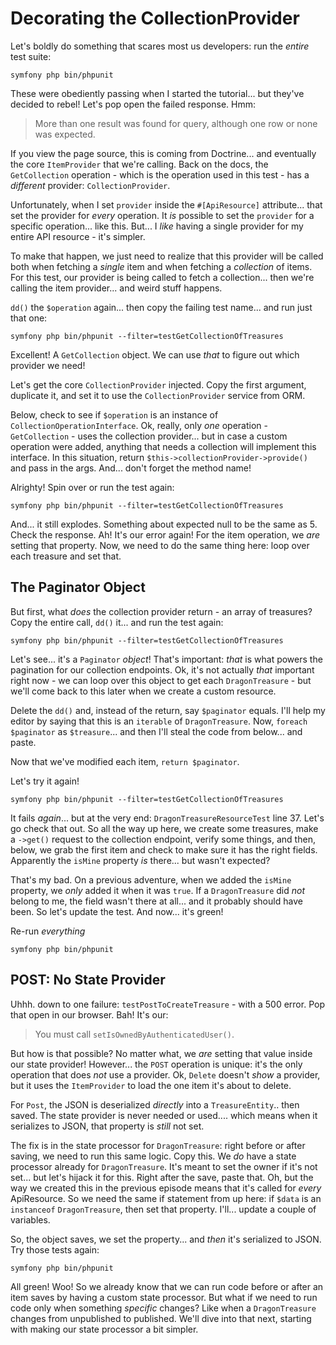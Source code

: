 # Decorating the CollectionProvider

Let's boldly do something that scares most us developers: run
the *entire* test suite:

```terminal
symfony php bin/phpunit
```

These were obediently passing when I started the tutorial... but they've decided
to rebel! Let's pop open the failed response. Hmm:

> More than one result was found for query, although one row or none was expected.

If you view the page source, this is coming from Doctrine... and eventually the
core `ItemProvider` that we're calling. Back on the docs, the `GetCollection`
operation - which is the operation used in this test - has a *different*
provider: `CollectionProvider`.

Unfortunately, when I set `provider` inside the `#[ApiResource]` attribute...
that set the provider for *every* operation. It *is* possible to set the `provider`
for a specific operation... like this. But... I *like* having a single
provider for my entire API resource - it's simpler.

To make that happen, we just need to realize that this provider will be called
both when fetching a *single* item and when fetching a *collection* of
items. For this test, our provider is being called to fetch a collection...
then we're calling the item provider... and weird stuff happens.

`dd()` the `$operation` again... then copy the failing test name... and run
just that one:

```terminal-silent
symfony php bin/phpunit --filter=testGetCollectionOfTreasures
```

Excellent! A `GetCollection` object. We can use *that* to figure out which
provider we need!

Let's get the core `CollectionProvider` injected. Copy the first argument,
duplicate it, and set it to use the `CollectionProvider` service from ORM.

Below, check to see if `$operation` is an instance of `CollectionOperationInterface`.
Ok, really, only *one* operation - `GetCollection` - uses the collection provider...
but in case a custom operation were added, anything that needs a collection
will implement this interface. In this situation, return `$this->collectionProvider->provide()`
and pass in the args. And... don't forget the method name!

Alrighty! Spin over or run the test again:

```terminal-silent
symfony php bin/phpunit --filter=testGetCollectionOfTreasures
```

And... it still explodes. Something about expected null to be the same as 5. 
Check the response. Ah! It's our error again! For the item operation,
we *are* setting that property. Now, we need to do the same thing here: loop
over each treasure and set that.

## The Paginator Object

But first, what *does* the collection provider return - an array of treasures?
Copy the entire call, `dd()` it... and run the test again:

```terminal-silent
symfony php bin/phpunit --filter=testGetCollectionOfTreasures
```

Let's see... it's a `Paginator` *object*! That's important: *that* is what powers
the pagination for our collection endpoints. Ok, it's not actually *that* important
right now - we can loop over this object to get each `DragonTreasure` - but we'll
come back to this later when we create a custom resource.

Delete the `dd()` and, instead of the return, say `$paginator` equals. I'll
help my editor by saying that this is an `iterable` of `DragonTreasure`. Now,
`foreach` `$paginator` as `$treasure`... and then I'll steal the code from
below... and paste.

Now that we've modified each item, `return $paginator`.

Let's try it again!

```terminal-silent
symfony php bin/phpunit --filter=testGetCollectionOfTreasures
```

It fails *again*... but at the very end: `DragonTreasureResourceTest` line 37. Let's
go check that out. So all the way up here, we create some treasures, make a `->get()`
request to the collection endpoint, verify some things, and then, below, we
grab the first item and check to make sure it has the right fields. Apparently
the `isMine` property *is* there... but wasn't expected?

That's my bad. On a previous adventure, when we added the `isMine` property, we
*only* added it when it was `true`. If a `DragonTreasure` did *not* belong to
me, the field wasn't there at all... and it probably should have been. So let's
update the test. And now... it's green!

Re-run *everything*

```terminal-silent
symfony php bin/phpunit
```

## POST: No State Provider

Uhhh. down to one failure: `testPostToCreateTreasure` - with a 500 error. Pop
that open in our browser. Bah! It's our:

> You must call `setIsOwnedByAuthenticatedUser()`.

But how is that possible? No matter what, we *are* setting that value inside our
state provider! However... the `POST` operation is unique: it's the only operation
that does *not* use a provider. Ok, `Delete` doesn't *show* a provider, but it uses
the `ItemProvider` to load the one item it's about to delete.

For `Post`, the JSON is deserialized *directly* into a `TreasureEntity`.. then
saved. The state provider is never needed or used.... which means when it serializes
to JSON, that property is *still* not set.

The fix is in the state processor for `DragonTreasure`: right before or after saving,
we need to run this same logic. Copy this. We *do* have a state processor already
for `DragonTreasure`. It's meant to set the owner if it's not set... but let's
hijack it for this. Right after the save, paste that. Oh, but the way we created
this in the previous episode means that it's called for *every* ApiResource. So
we need the same if statement from up here: if `$data` is an `instanceof`
`DragonTreasure`, then set that property. I'll... update a couple of variables.

So, the object saves, we set the property... and *then* it's serialized to JSON.
Try those tests again:

```terminal-silent
symfony php bin/phpunit
```

All green! Woo! So we already know that we can run code before or after an item saves
by having a custom state processor. But what if we need to run code only when
something *specific* changes? Like when a `DragonTreasure` changes from unpublished
to published. We'll dive into that next, starting with making our state processor
a bit simpler.
